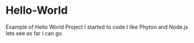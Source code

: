 # Hello-World
Example of Hello World Project
I started to code I like Phyton and Node.js
lets see as far I can go
